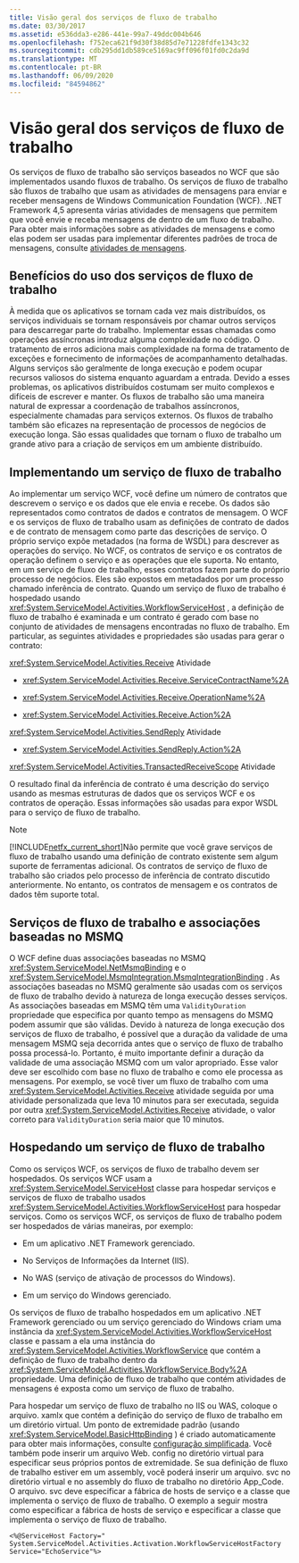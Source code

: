 ```yaml
---
title: Visão geral dos serviços de fluxo de trabalho
ms.date: 03/30/2017
ms.assetid: e536dda3-e286-441e-99a7-49ddc004b646
ms.openlocfilehash: f752eca621f9d30f38d85d7e71228fdfe1343c32
ms.sourcegitcommit: cdb295dd1db589ce5169ac9ff096f01fd0c2da9d
ms.translationtype: MT
ms.contentlocale: pt-BR
ms.lasthandoff: 06/09/2020
ms.locfileid: "84594862"
---
```

# <a name="workflow-services-overview"></a>Visão geral dos serviços de fluxo de trabalho

Os serviços de fluxo de trabalho são serviços baseados no WCF que são implementados usando fluxos de trabalho. Os serviços de fluxo de trabalho são fluxos de trabalho que usam as atividades de mensagens para enviar e receber mensagens de Windows Communication Foundation (WCF). .NET Framework 4,5 apresenta várias atividades de mensagens que permitem que você envie e receba mensagens de dentro de um fluxo de trabalho. Para obter mais informações sobre as atividades de mensagens e como elas podem ser usadas para implementar diferentes padrões de troca de mensagens, consulte [atividades de mensagens](messaging-activities.md).

## <a name="benefits-of-using-workflow-services"></a>Benefícios do uso dos serviços de fluxo de trabalho

À medida que os aplicativos se tornam cada vez mais distribuídos, os serviços individuais se tornam responsáveis por chamar outros serviços para descarregar parte do trabalho. Implementar essas chamadas como operações assíncronas introduz alguma complexidade no código. O tratamento de erros adiciona mais complexidade na forma de tratamento de exceções e fornecimento de informações de acompanhamento detalhadas. Alguns serviços são geralmente de longa execução e podem ocupar recursos valiosos do sistema enquanto aguardam a entrada. Devido a esses problemas, os aplicativos distribuídos costumam ser muito complexos e difíceis de escrever e manter. Os fluxos de trabalho são uma maneira natural de expressar a coordenação de trabalhos assíncronos, especialmente chamadas para serviços externos. Os fluxos de trabalho também são eficazes na representação de processos de negócios de execução longa. São essas qualidades que tornam o fluxo de trabalho um grande ativo para a criação de serviços em um ambiente distribuído.

## <a name="implementing-a-workflow-service"></a>Implementando um serviço de fluxo de trabalho

Ao implementar um serviço WCF, você define um número de contratos que descrevem o serviço e os dados que ele envia e recebe. Os dados são representados como contratos de dados e contratos de mensagem. O WCF e os serviços de fluxo de trabalho usam as definições de contrato de dados e de contrato de mensagem como parte das descrições de serviço. O próprio serviço expõe metadados (na forma de WSDL) para descrever as operações do serviço. No WCF, os contratos de serviço e os contratos de operação definem o serviço e as operações que ele suporta. No entanto, em um serviço de fluxo de trabalho, esses contratos fazem parte do próprio processo de negócios. Eles são expostos em metadados por um processo chamado inferência de contrato. Quando um serviço de fluxo de trabalho é hospedado usando <xref:System.ServiceModel.Activities.WorkflowServiceHost> , a definição de fluxo de trabalho é examinada e um contrato é gerado com base no conjunto de atividades de mensagens encontradas no fluxo de trabalho. Em particular, as seguintes atividades e propriedades são usadas para gerar o contrato:

<xref:System.ServiceModel.Activities.Receive> Atividade

- <xref:System.ServiceModel.Activities.Receive.ServiceContractName%2A>

- <xref:System.ServiceModel.Activities.Receive.OperationName%2A>

- <xref:System.ServiceModel.Activities.Receive.Action%2A>

<xref:System.ServiceModel.Activities.SendReply> Atividade

- <xref:System.ServiceModel.Activities.SendReply.Action%2A>

<xref:System.ServiceModel.Activities.TransactedReceiveScope> Atividade

O resultado final da inferência de contrato é uma descrição do serviço usando as mesmas estruturas de dados que os serviços WCF e os contratos de operação. Essas informações são usadas para expor WSDL para o serviço de fluxo de trabalho.

> [!NOTE]
> [!INCLUDE[netfx_current_short](../../../../includes/netfx-current-short-md.md)]Não permite que você grave serviços de fluxo de trabalho usando uma definição de contrato existente sem algum suporte de ferramentas adicional. Os contratos de serviço de fluxo de trabalho são criados pelo processo de inferência de contrato discutido anteriormente. No entanto, os contratos de mensagem e os contratos de dados têm suporte total.

## <a name="workflow-services-and-msmq-based-bindings"></a>Serviços de fluxo de trabalho e associações baseadas no MSMQ

O WCF define duas associações baseadas no MSMQ <xref:System.ServiceModel.NetMsmqBinding> e o <xref:System.ServiceModel.MsmqIntegration.MsmqIntegrationBinding> .  As associações baseadas no MSMQ geralmente são usadas com os serviços de fluxo de trabalho devido à natureza de longa execução desses serviços. As associações baseadas em MSMQ têm uma `ValidityDuration` propriedade que especifica por quanto tempo as mensagens do MSMQ podem assumir que são válidas. Devido à natureza de longa execução dos serviços de fluxo de trabalho, é possível que a duração da validade de uma mensagem MSMQ seja decorrida antes que o serviço de fluxo de trabalho possa processá-lo. Portanto, é muito importante definir a duração da validade de uma associação MSMQ com um valor apropriado. Esse valor deve ser escolhido com base no fluxo de trabalho e como ele processa as mensagens. Por exemplo, se você tiver um fluxo de trabalho com uma <xref:System.ServiceModel.Activities.Receive> atividade seguida por uma atividade personalizada que leva 10 minutos para ser executada, seguida por outra <xref:System.ServiceModel.Activities.Receive> atividade, o valor correto para `ValidityDuration` seria maior que 10 minutos.

## <a name="hosting-a-workflow-service"></a>Hospedando um serviço de fluxo de trabalho

Como os serviços WCF, os serviços de fluxo de trabalho devem ser hospedados. Os serviços WCF usam a <xref:System.ServiceModel.ServiceHost> classe para hospedar serviços e serviços de fluxo de trabalho usados <xref:System.ServiceModel.Activities.WorkflowServiceHost> para hospedar serviços. Como os serviços WCF, os serviços de fluxo de trabalho podem ser hospedados de várias maneiras, por exemplo:

- Em um aplicativo .NET Framework gerenciado.

- No Serviços de Informações da Internet (IIS).

- No WAS (serviço de ativação de processos do Windows).

- Em um serviço do Windows gerenciado.

Os serviços de fluxo de trabalho hospedados em um aplicativo .NET Framework gerenciado ou um serviço gerenciado do Windows criam uma instância da <xref:System.ServiceModel.Activities.WorkflowServiceHost> classe e passam a ela uma instância do <xref:System.ServiceModel.Activities.WorkflowService> que contém a definição de fluxo de trabalho dentro da <xref:System.ServiceModel.Activities.WorkflowService.Body%2A> propriedade. Uma definição de fluxo de trabalho que contém atividades de mensagens é exposta como um serviço de fluxo de trabalho.

Para hospedar um serviço de fluxo de trabalho no IIS ou WAS, coloque o arquivo. xamlx que contém a definição do serviço de fluxo de trabalho em um diretório virtual. Um ponto de extremidade padrão (usando <xref:System.ServiceModel.BasicHttpBinding> ) é criado automaticamente para obter mais informações, consulte [configuração simplificada](../simplified-configuration.md). Você também pode inserir um arquivo Web. config no diretório virtual para especificar seus próprios pontos de extremidade. Se sua definição de fluxo de trabalho estiver em um assembly, você poderá inserir um arquivo. svc no diretório virtual e no assembly do fluxo de trabalho no diretório App_Code. O arquivo. svc deve especificar a fábrica de hosts de serviço e a classe que implementa o serviço de fluxo de trabalho. O exemplo a seguir mostra como especificar a fábrica de hosts de serviço e especificar a classe que implementa o serviço de fluxo de trabalho.

```
<%@ServiceHost Factory=" System.ServiceModel.Activities.Activation.WorkflowServiceHostFactory
Service="EchoService"%>
```
